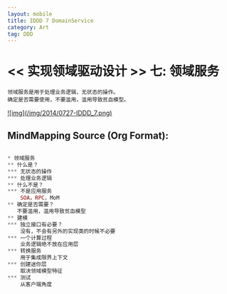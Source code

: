 ```yaml
---
layout: mobile
title: IDDD 7 DomainService
category: Art
tag: DDD
---
```


<< 实现领域驱动设计 >> 七: 领域服务
=====================

	领域服务是用于处理业务逻辑，无状态的操作。
	确定是否需要使用，不要滥用，滥用导致贫血模型。
	
<a href="/img/2014/0727-IDDD_7.png" target="_blank">
![img](/img/2014/0727-IDDD_7.png)
</a>

MindMapping Source (Org Format):
------------------
```php

* 领域服务
** 什么是？
*** 无状态的操作
*** 处理业务逻辑
** 什么不是？
*** 不是应用服务
    SOA，RPC，MoM
** 确定是否需要？
   不要滥用，滥用导致贫血模型
** 建模
*** 独立接口有必要？
    没有，不会有另外的实现类的时候不必要
*** 一个计算过程
    业务逻辑绝不放在应用层
*** 转换服务
    用于集成限界上下文
*** 创建迷你层
    取决领域模型特征
*** 测试
    从客户端角度


```
